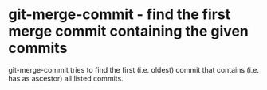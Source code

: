 git-merge-commit - find the first merge commit containing the given commits
===========================================================================

git-merge-commit tries to find the first (i.e. oldest) commit that contains
(i.e. has as ascestor) all listed commits.
